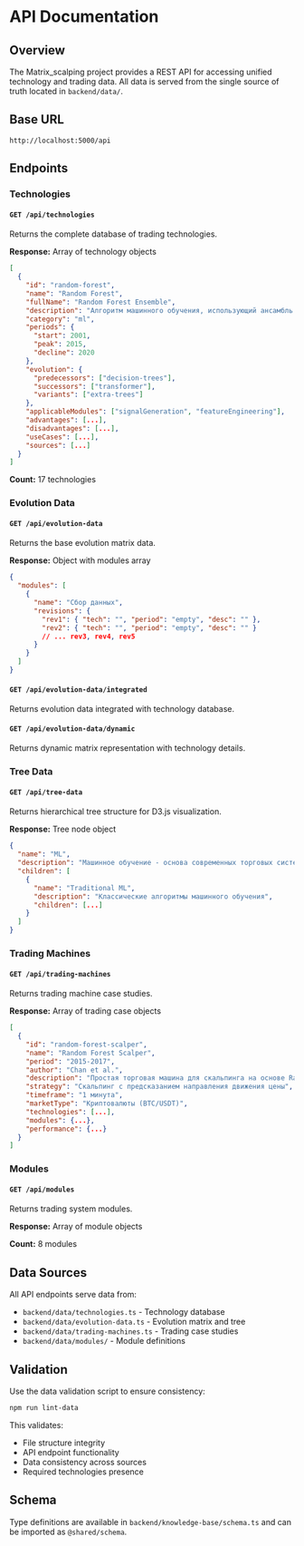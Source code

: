 # API Documentation

## Overview

The Matrix_scalping project provides a REST API for accessing unified technology and trading data. All data is served from the single source of truth located in `backend/data/`.

## Base URL

```
http://localhost:5000/api
```

## Endpoints

### Technologies

#### `GET /api/technologies`

Returns the complete database of trading technologies.

**Response:** Array of technology objects

```json
[
  {
    "id": "random-forest",
    "name": "Random Forest",
    "fullName": "Random Forest Ensemble",
    "description": "Алгоритм машинного обучения, использующий ансамбль решающих деревьев для классификации и регрессии",
    "category": "ml",
    "periods": {
      "start": 2001,
      "peak": 2015,
      "decline": 2020
    },
    "evolution": {
      "predecessors": ["decision-trees"],
      "successors": ["transformer"],
      "variants": ["extra-trees"]
    },
    "applicableModules": ["signalGeneration", "featureEngineering"],
    "advantages": [...],
    "disadvantages": [...],
    "useCases": [...],
    "sources": [...]
  }
]
```

**Count:** 17 technologies

### Evolution Data

#### `GET /api/evolution-data`

Returns the base evolution matrix data.

**Response:** Object with modules array

```json
{
  "modules": [
    {
      "name": "Сбор данных",
      "revisions": {
        "rev1": { "tech": "", "period": "empty", "desc": "" },
        "rev2": { "tech": "", "period": "empty", "desc": "" }
        // ... rev3, rev4, rev5
      }
    }
  ]
}
```

#### `GET /api/evolution-data/integrated`

Returns evolution data integrated with technology database.

#### `GET /api/evolution-data/dynamic`

Returns dynamic matrix representation with technology details.

### Tree Data

#### `GET /api/tree-data`

Returns hierarchical tree structure for D3.js visualization.

**Response:** Tree node object

```json
{
  "name": "ML",
  "description": "Машинное обучение - основа современных торговых систем",
  "children": [
    {
      "name": "Traditional ML",
      "description": "Классические алгоритмы машинного обучения",
      "children": [...]
    }
  ]
}
```

### Trading Machines

#### `GET /api/trading-machines`

Returns trading machine case studies.

**Response:** Array of trading case objects

```json
[
  {
    "id": "random-forest-scalper",
    "name": "Random Forest Scalper",
    "period": "2015-2017",
    "author": "Chan et al.",
    "description": "Простая торговая машина для скальпинга на основе Random Forest",
    "strategy": "Скальпинг с предсказанием направления движения цены",
    "timeframe": "1 минута",
    "marketType": "Криптовалюты (BTC/USDT)",
    "technologies": [...],
    "modules": {...},
    "performance": {...}
  }
]
```

### Modules

#### `GET /api/modules`

Returns trading system modules.

**Response:** Array of module objects

**Count:** 8 modules

## Data Sources

All API endpoints serve data from:

- `backend/data/technologies.ts` - Technology database
- `backend/data/evolution-data.ts` - Evolution matrix and tree
- `backend/data/trading-machines.ts` - Trading case studies
- `backend/data/modules/` - Module definitions

## Validation

Use the data validation script to ensure consistency:

```bash
npm run lint-data
```

This validates:

- File structure integrity
- API endpoint functionality
- Data consistency across sources
- Required technologies presence

## Schema

Type definitions are available in `backend/knowledge-base/schema.ts` and can be imported as `@shared/schema`.

